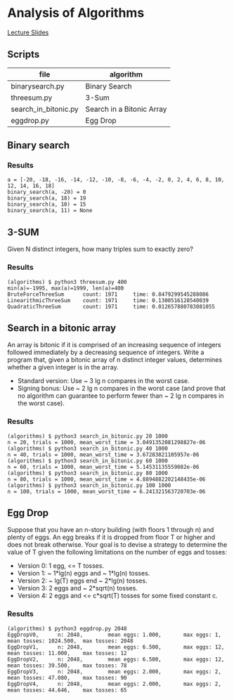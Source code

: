# Analysis of Algorithms
[Lecture Slides](https://www.coursera.org/learn/algorithms-part1/supplement/mpK20/lecture-slides)

## Scripts
|file|algorithm|
|---|---|
|binarysearch.py|Binary Search|
|threesum.py|3-Sum|
|search_in_bitonic.py|Search in a Bitonic Array|
|eggdrop.py|Egg Drop|

## Binary search

### Results
```shell-session
a = [-20, -18, -16, -14, -12, -10, -8, -6, -4, -2, 0, 2, 4, 6, 8, 10, 12, 14, 16, 18]
binary_search(a, -20) = 0
binary_search(a, 18) = 19
binary_search(a, 10) = 15
binary_search(a, 11) = None
```

## 3-SUM
Given N distinct integers, how many triples sum to exactly zero?

### Results
```shell-session
(algorithms) $ python3 threesum.py 400
min(a)=-1995, max(a)=1999, len(a)=400
BruteForceThreeSum      count: 1971     time: 0.8479299545288086
LinearithmicThreeSum    count: 1971     time: 0.1300516128540039
QuadraticThreeSum       count: 1971     time: 0.012657880783081055
```

## Search in a bitonic array
An array is bitonic if it is comprised of an increasing sequence of integers
followed immediately by a decreasing sequence of integers.
Write a program that, given a bitonic array of n distinct integer values,
determines whether a given integer is in the array.
- Standard version: Use ~ 3 lg n compares in the worst case.
- Signing bonus: Use ~ 2 lg n compares in the worst case
(and prove that no algorithm can guarantee to perform fewer than ~ 2 lg n compares in the worst case).

### Results
```shell-session
(algorithms) $ python3 search_in_bitonic.py 20 1000
n = 20, trials = 1000, mean_worst_time = 3.0491352081298827e-06
(algorithms) $ python3 search_in_bitonic.py 40 1000
n = 40, trials = 1000, mean_worst_time = 3.67283821105957e-06
(algorithms) $ python3 search_in_bitonic.py 60 1000
n = 60, trials = 1000, mean_worst_time = 5.14531135559082e-06
(algorithms) $ python3 search_in_bitonic.py 80 1000
n = 80, trials = 1000, mean_worst_time = 4.8894882202148435e-06
(algorithms) $ python3 search_in_bitonic.py 100 1000
n = 100, trials = 1000, mean_worst_time = 6.241321563720703e-06
```

## Egg Drop
Suppose that you have an n-story building (with floors 1 through n)
and plenty of eggs. An egg breaks if it is dropped from floor T or higher
and does not break otherwise. Your goal is to devise a strategy to determine
the value of T given the following limitations on the number of eggs and tosses:
- Version 0: 1 egg, <= T tosses.
- Version 1: ~ 1\*lg(n) eggs and ~ 1\*lg(n) tosses.
- Version 2: ~ lg(T) eggs end ~ 2\*lg(n) tosses.
- Version 3: 2 eggs and ~ 2*sqrt(n) tosses.
- Version 4: 2 eggs and <= c*sqrt(T) tosses for some fixed constant c.

### Results
```shell-session
(algorithms) $ python3 eggdrop.py 2048
EggDropV0,      n: 2048,        mean eggs: 1.000,       max eggs: 1,    mean tosses: 1024.500,  max tosses: 2048
EggDropV1,      n: 2048,        mean eggs: 6.500,       max eggs: 12,   mean tosses: 11.000,    max tosses: 12
EggDropV2,      n: 2048,        mean eggs: 6.500,       max eggs: 12,   mean tosses: 39.500,    max tosses: 78
EggDropV3,      n: 2048,        mean eggs: 2.000,       max eggs: 2,    mean tosses: 47.080,    max tosses: 90
EggDropV4,      n: 2048,        mean eggs: 2.000,       max eggs: 2,    mean tosses: 44.646,    max tosses: 65
```